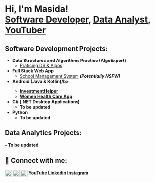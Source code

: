 <h1>Hi, I'm Masida! <br/><a href="https://github.com/masidagondwe">Software Developer</a>, <a href="https://www.linkedin.com/in/masidagondwe/">Data Analyst</a>, <a href="https://www.youtube.com/@masida_gondwe">YouTuber</a></h1>

<h2>Software Development Projects:</h2>

- <b>Data Structures and Algorithms Practice (AlgoExpert)</b>
  - [Praticing DS & Algos](https://github.com/masidagondwe/Driving-School-Management-System)
- <b>Full Stack Web App</b>
  - [School Management System](https://github.com/masidagondwe/Driving-School-Management-System) <b><i>(Potentially NSFW)</b></i>
- <b>Android (Java & Kotlin)/b>
  - [InvestmentHelper](https://github.com/masidagondwe/InvestmentCalculator)
  - [Women Health Care App](https://github.com/masidagondwe/AzimaiHealthCare)
- <b>C# (.NET Desktop Applications)</b>
  - To be updated
- <b>Python</b>
  - To be updated


<h2>Data Analytics Projects:</h2>
  - To be updated



<h2> 🤳 Connect with me:</h2>

[<img align="left" alt="MasidaGondwe | YouTube" width="22px" src="https://cdn.jsdelivr.net/npm/simple-icons@v3/icons/youtube.svg" />][youtube] <a href="https://www.youtube.com/@masida_gondwe">YouTube</a>
[<img align="left" alt="MasidaGondwe | LinkedIn" width="22px" src="https://cdn.jsdelivr.net/npm/simple-icons@v3/icons/linkedin.svg" />][linkedin] <a href="https://www.linkedin.com/in/masidagondwe/">Linkedin</a>
[<img align="left" alt="MasidaGondwe | Instagram" width="22px" src="https://cdn.jsdelivr.net/npm/simple-icons@v3/icons/instagram.svg" />][instagram] <a href="https://www.instagram.com/masida_gondwe">Instagram</a>

[youtube]: https://www.youtube.com/@masida_gondwe
[instagram]: https://www.instagram.com/masida_gondwe/
[linkedin]: https://www.linkedin.com/in/masidagondwe/
